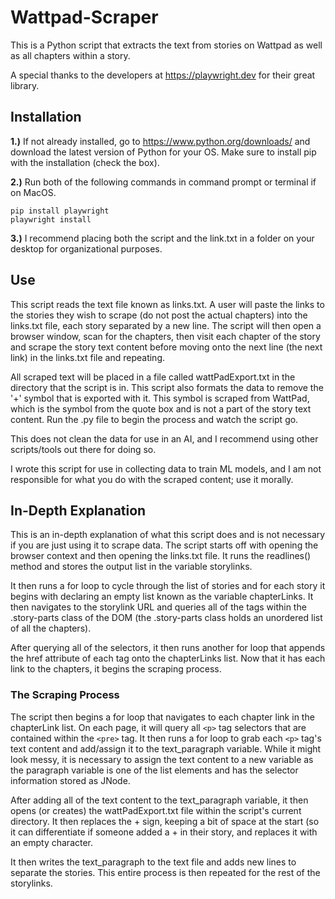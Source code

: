 # Wattpad-Scraper

This is a Python script that extracts the text from stories on Wattpad as well as all chapters within a story.

A special thanks to the developers at https://playwright.dev for their great library.

## Installation

**1.)** If not already installed, go to https://www.python.org/downloads/ and download the latest version of Python for your OS. Make sure to install pip with the installation (check the box).

**2.)** Run both of the following commands in command prompt or terminal if on MacOS.
```
pip install playwright
playwright install
```

**3.)** I recommend placing both the script and the link.txt in a folder on your desktop for organizational purposes.

## Use

This script reads the text file known as links.txt. A user will paste the links to the stories they wish to scrape (do not post the actual chapters) into the links.txt file, each story separated by a new line. The script will then open a browser window, scan for the chapters, then visit each chapter of the story and scrape the story text content before moving onto the next line (the next link) in the links.txt file and repeating.

All scraped text will be placed in a file called wattPadExport.txt in the directory that the script is in. This script also formats the data to remove the '+' symbol that is exported with it. This symbol is scraped from WattPad, which is the symbol from the quote box and is not a part of the story text content. Run the .py file to begin the process and watch the script go.

This does not clean the data for use in an AI, and I recommend using other scripts/tools out there for doing so.

I wrote this script for use in collecting data to train ML models, and I am not responsible for what you do with the scraped content; use it morally.

## In-Depth Explanation

This is an in-depth explanation of what this script does and is not necessary if you are just using it to scrape data. The script starts off with opening the browser context and then opening the links.txt file. It runs the readlines() method and stores the output list in the variable storylinks.

It then runs a for loop to cycle through the list of stories and for each story it begins with declaring an empty list known as the variable chapterLinks. It then navigates to the storylink URL and queries all of the <a> tags within the .story-parts class of the DOM (the .story-parts class holds an unordered list of all the chapters).
  
After querying all of the selectors, it then runs another for loop that appends the href attribute of each <a> tag onto the chapterLinks list. Now that it has each link to the chapters, it begins the scraping process.

### The Scraping Process
  
The script then begins a for loop that navigates to each chapter link in the chapterLink list. On each page, it will query all `<p>` tag selectors that are contained within the ``<pre>`` tag. It then runs a for loop to grab each `<p>` tag's text content and add/assign it to the text_paragraph variable. While it might look messy, it is necessary to assign the text content to a new variable as the paragraph variable is one of the list elements and has the selector information stored as JNode.

After adding all of the text content to the text_paragraph variable, it then opens (or creates) the wattPadExport.txt file within the script's current directory. It then replaces the + sign, keeping a bit of space at the start (so it can differentiate if someone added a + in their story, and replaces it with an empty character.

It then writes the text_paragraph to the text file and adds new lines to separate the stories. This entire process is then repeated for the rest of the storylinks.
